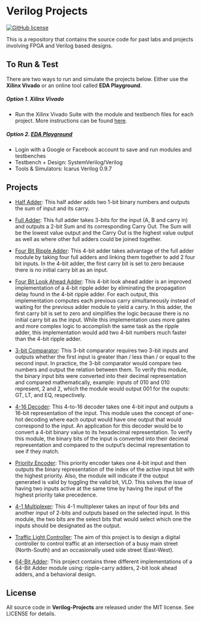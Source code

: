 # Verilog Projects

[![GitHub license](https://img.shields.io/badge/license-MIT-blue.svg)](https://raw.githubusercontent.com/nextseto/Verilog-Projects/master/LICENSE)

This is a repository that contains the source code for past labs and projects involving FPGA and Verilog based designs. 

## To Run & Test

There are two ways to run and simulate the projects below. Either use the **Xilinx Vivado** or an online tool called **EDA Playground**.

##### Option 1. Xilinx Vivado

- Run the Xilinx Vivado Suite with the module and testbench files for each project. More instructions can be found [here](https://www.xilinx.com/support/university/students.html#overview).

##### Option 2. [EDA Playground](http://www.edaplayground.com/home)
- Login with a Google or Facebook account to save and run modules and testbenches
- Testbench + Design: SystemVerilog/Verilog
- Tools & Simulators: Icarus Verilog 0.9.7

## Projects

- [Half Adder](/Project%201%20–%20Introduction%20to%20Xilinx): This half adder adds two 1-bit binary numbers and outputs the sum of input and its carry.

- [Full Adder](/Project%202%20–%20Combinational%20Logic/full_adder): This full adder takes 3-bits for the input (A, B and carry in) and outputs a 2-bit Sum and its corresponding Carry Out. The Sum will be the lowest value output and the Carry Out is the highest value output as well as where other full adders could be joined together.

- [Four Bit Ripple Adder](/Project%202%20–%20Combinational%20Logic/four_bit_ripple_adder): This 4-bit adder takes advantage of the full adder module by taking four full adders and linking them together to add 2 four bit inputs. In the 4-bit adder, the first carry bit is set to zero because there is no initial carry bit as an input.

- [Four Bit Look Ahead Adder](/Project%202%20–%20Combinational%20Logic/four_bit_look_ahead_adder): This 4-bit look ahead adder is an improved implementation of a 4-bit ripple adder by eliminating the propagation delay found in the 4-bit ripple adder. For each output, this implementation computes each previous carry simultaneously instead of waiting for the previous adder module to yield a carry. In this adder, the first carry bit is set to zero and simplifies the logic because there is no initial carry bit as the input. While this implementation uses more gates and more complex logic to accomplish the same task as the ripple adder, this implementation would add two 4-bit numbers much faster than the 4-bit ripple adder.

- [3-bit Comparator](/Project%202%20–%20Combinational%20Logic/three_bit_comparator): This 3-bit comparator requires two 3-bit inputs and outputs whether the first input is greater than / less than / or equal to the second input. In practice, the 3-bit comparator would compare two numbers and output the relation between them. To verify this module, the binary input bits were converted into their decimal representation and compared mathematically, example: inputs of 010 and 010 represent, 2 and 2, which the module would output 001 for the ouputs: GT, LT, and EQ, respectively.

- [4-16 Decoder](/Project%202%20–%20Combinational%20Logic/dec_4_to_16): This 4-to-16 decoder takes one 4-bit input and outputs a 16-bit representation of the input. This module uses the concept of one-hot decoding where each output would have one output that would correspond to the input. An application for this decoder would be to convert a 4-bit binary value to its hexadecimal representation. To verify this module, the binary bits of the input is converted into their decimal representation and compared to the output’s decimal representation to see if they match.

- [Priority Encoder](/Project%202%20–%20Combinational%20Logic/priority_encoder): This priority encoder takes one 4-bit input and then outputs the binary representation of the index of the active input bit with the highest priority. Also, the module will indicate if the output generated is valid by toggling the valid bit, VLD. This solves the issue of having two inputs active at the same time by having the input of the highest priority take precedence.

- [4-1 Multiplexer](/Project%202%20–%20Combinational%20Logic/mux_four_to_one): This 4-1 multiplexer takes an input of four bits and another input of 2-bits and outputs based on the selected input. In this module, the two bits are the select bits that would select which one the inputs should be designated as the output.

- [Traffic Light Controller](/Project%203%20–%20Traffic%20Light%20Controller): The aim of this project is to design a digital controller to control traffic at an intersection of a busy main street (North-South) and an occasionally used side street (East-West).

- [64-Bit Adder](/Project%204%20-%2064-Bit%20Adder): This project contains three different implementations of a 64-Bit Adder module using: ripple-carry adders, 2-bit look ahead adders, and a behavioral design.

## License

All source code in **Verilog-Projects** are released under the MIT license. See LICENSE for details.
